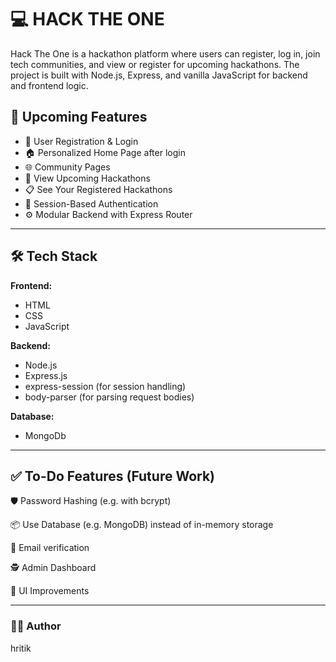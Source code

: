 # 💻 HACK THE ONE

Hack The One is a hackathon platform where users can register, log in, join tech communities, and view or register for upcoming hackathons. The project is built with Node.js, Express, and vanilla JavaScript for backend and frontend logic.

## 🚀 Upcoming Features

- 🔐 User Registration & Login
- 🏠 Personalized Home Page after login
- 🌐 Community Pages
- 📅 View Upcoming Hackathons
- 📋 See Your Registered Hackathons
- 🧠 Session-Based Authentication
- ⚙️ Modular Backend with Express Router

---

## 🛠️ Tech Stack

**Frontend:**
- HTML
- CSS
- JavaScript 

**Backend:**
- Node.js
- Express.js
- express-session (for session handling)
- body-parser (for parsing request bodies)

**Database:**
- MongoDb

---

## ✅ To-Do Features (Future Work)

🛡️ Password Hashing (e.g. with bcrypt)

📦 Use Database (e.g. MongoDB) instead of in-memory storage

📧 Email verification

🕵️ Admin Dashboard

🎨 UI Improvements



---

### 🙋‍♂️ Author

hritik 


